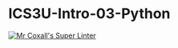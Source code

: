 # ICS3U-Intro-03-Python
[![Mr Coxall's Super Linter](https://github.com/ICS3U-C-Programming-JulienL/ICS3U-Intro-03-Python/workflows/Mr%20Coxall's%20Super%20Linter/badge.svg)](https://github.com/ICS3U-C-Programming-JulienL/ICS3U-Intro-03-Python/actions/)
